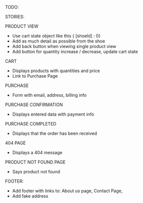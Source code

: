 TODO:

STORIES:

PRODUCT VIEW

- Use cart state object like this { [shoeId] : 0}
- Add as much detail as possible from the shoe
- Add back button when viewing single product view
- Add button for quantity increase / decrease, update cart state

CART

- Displays products with quantities and price
- Link to Purchase Page

PURCHASE

- Form with email, address, billing info

PURCHASE CONFIRMATION

- Displays entered data with payment info

PURCHASE COMPLETED

- Displays that the order has been received

404 PAGE

- Displays a 404 message

PRODUCT NOT FOUND PAGE

- Says product not found

FOOTER:

- Add footer with links to: About us page, Contact Page,
- Add fake address
